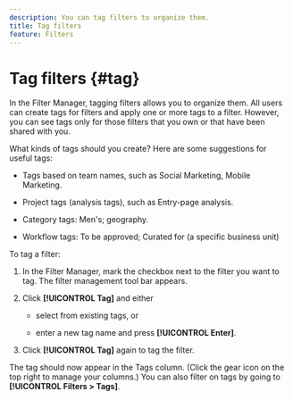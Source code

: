 ```yaml
---
description: You can tag filters to organize them.
title: Tag filters
feature: Filters
---
```

# Tag filters {#tag}

In the Filter Manager, tagging filters allows you to organize them. All users can create tags for filters and apply one or more tags to a filter. However, you can see tags only for those filters that you own or that have been shared with you.

What kinds of tags should you create? Here are some suggestions for useful tags:

* Tags based on team names, such as Social Marketing, Mobile Marketing.
    
* Project tags (analysis tags), such as Entry-page analysis.
    
* Category tags: Men's; geography.
    
* Workflow tags: To be approved; Curated for (a specific business unit)

To tag a filter:

1. In the Filter Manager, mark the checkbox next to the filter you want to tag. The filter management tool bar appears.

1. Click **[!UICONTROL Tag]** and either

    * select from existing tags, or

    * enter a new tag name and press **[!UICONTROL Enter]**. 

1. Click **[!UICONTROL Tag]** again to tag the filter. 

The tag should now appear in the Tags column. (Click the gear icon on the top right to manage your columns.)
You can also filter on tags by going to **[!UICONTROL Filters > Tags]**. 